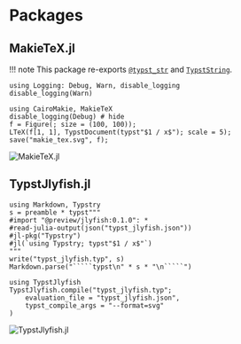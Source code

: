 
# Packages

## MakieTeX.jl

!!! note
    This package re-exports [`@typst_str`](@ref) and [`TypstString`](@ref).

```@setup 1
using Logging: Debug, Warn, disable_logging
disable_logging(Warn)
```

```@repl 1
using CairoMakie, MakieTeX
disable_logging(Debug) # hide
f = Figure(; size = (100, 100));
LTeX(f[1, 1], TypstDocument(typst"$1 / x$"); scale = 5);
save("makie_tex.svg", f);
```

![MakieTeX.jl](makie_tex.svg)

## TypstJlyfish.jl

```````@eval
using Markdown, Typstry
s = preamble * typst"""
#import "@preview/jlyfish:0.1.0": *
#read-julia-output(json("typst_jlyfish.json"))
#jl-pkg("Typstry")
#jl(`using Typstry; typst"$1 / x$"`)
"""
write("typst_jlyfish.typ", s)
Markdown.parse("`````typst\n" * s * "\n`````")
```````

```@repl
using TypstJlyfish
TypstJlyfish.compile("typst_jlyfish.typ";
    evaluation_file = "typst_jlyfish.json",
    typst_compile_args = "--format=svg"
)
```

![TypstJlyfish.jl](typst_jlyfish.svg)
